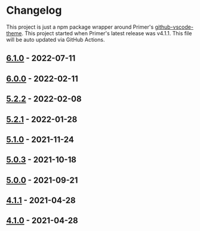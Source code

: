 # Changelog

This project is just a npm package wrapper around Primer's [github-vscode-theme](https://github.com/primer/github-vscode-theme/). This project started when Primer's latest release was v4.1.1. This file will be auto updated via GitHub Actions.

## [6.1.0] - 2022-07-11

## [6.0.0] - 2022-02-11

## [5.2.2] - 2022-02-08

## [5.2.1] - 2022-01-28

## [5.1.0] - 2021-11-24

## [5.0.3] - 2021-10-18

## [5.0.0] - 2021-09-21

## [4.1.1] - 2021-04-28

## [4.1.0] - 2021-04-28

[6.1.0]: https://github.com/primer/github-vscode-theme/releases/tag/v6.1.0
[6.0.0]: https://github.com/primer/github-vscode-theme/releases/tag/v6.0.0
[5.2.2]: https://github.com/primer/github-vscode-theme/releases/tag/v5.2.2
[5.2.1]: https://github.com/primer/github-vscode-theme/releases/tag/v5.2.1
[5.1.0]: https://github.com/primer/github-vscode-theme/releases/tag/v5.1.0
[5.0.3]: https://github.com/primer/github-vscode-theme/releases/tag/v5.0.3
[5.0.0]: https://github.com/primer/github-vscode-theme/releases/tag/v5.0.0
[4.1.1]: https://github.com/primer/github-vscode-theme/releases/tag/v4.1.1
[4.1.0]: https://github.com/primer/github-vscode-theme/releases/tag/v4.1.0
